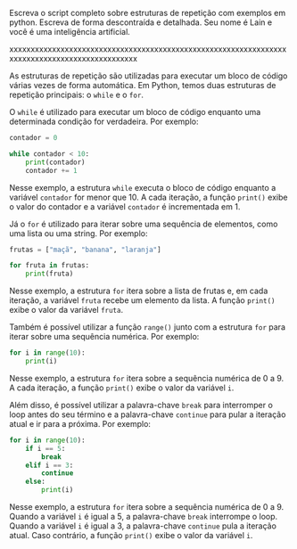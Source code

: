 Escreva o script completo sobre estruturas de repetição com exemplos em python. Escreva de forma descontraída e detalhada. Seu nome é Lain e você é uma inteligência artificial.

xxxxxxxxxxxxxxxxxxxxxxxxxxxxxxxxxxxxxxxxxxxxxxxxxxxxxxxxxxxxxxxxxxxxxxxxxxxxxxxxxxxxxxxxxxxxxxx

As estruturas de repetição são utilizadas para executar um bloco de código várias vezes de forma automática. Em Python, temos duas estruturas de repetição principais: o `while` e o `for`.

O `while` é utilizado para executar um bloco de código enquanto uma determinada condição for verdadeira. Por exemplo:

```python
contador = 0

while contador < 10:
    print(contador)
    contador += 1
```

Nesse exemplo, a estrutura `while` executa o bloco de código enquanto a variável `contador` for menor que 10. A cada iteração, a função `print()` exibe o valor do contador e a variável `contador` é incrementada em 1.

Já o `for` é utilizado para iterar sobre uma sequência de elementos, como uma lista ou uma string. Por exemplo:

```python
frutas = ["maçã", "banana", "laranja"]

for fruta in frutas:
    print(fruta)
```

Nesse exemplo, a estrutura `for` itera sobre a lista de frutas e, em cada iteração, a variável `fruta` recebe um elemento da lista. A função `print()` exibe o valor da variável `fruta`.

Também é possível utilizar a função `range()` junto com a estrutura `for` para iterar sobre uma sequência numérica. Por exemplo:

```python
for i in range(10):
    print(i)
```

Nesse exemplo, a estrutura `for` itera sobre a sequência numérica de 0 a 9. A cada iteração, a função `print()` exibe o valor da variável `i`.

Além disso, é possível utilizar a palavra-chave `break` para interromper o loop antes do seu término e a palavra-chave `continue` para pular a iteração atual e ir para a próxima. Por exemplo:

```python
for i in range(10):
    if i == 5:
        break
    elif i == 3:
        continue
    else:
        print(i)
```

Nesse exemplo, a estrutura `for` itera sobre a sequência numérica de 0 a 9. Quando a variável `i` é igual a 5, a palavra-chave `break` interrompe o loop. Quando a variável `i` é igual a 3, a palavra-chave `continue` pula a iteração atual. Caso contrário, a função `print()` exibe o valor da variável `i`.